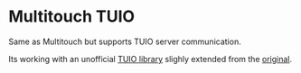 # Multitouch TUIO

Same as Multitouch but supports TUIO server communication.


Its working with an unofficial [TUIO library](https://github.com/poqudrof/ProcessingTUIO) slighly extended from the [original](http://www.tuio.org/?processing). 
